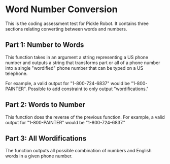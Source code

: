 # Word Number Conversion

This is the coding assessment test for Pickle Robot. It contains three sections relating converting between words and numbers.

## Part 1: Number to Words

This function takes in an argument a string representing a US phone number and outputs a string that transforms part or all of a phone number into a single "wordified" phone number that can be typed on a US telephone.

For example, a valid output for "1-800-724-6837" would be "1-800-PAINTER". Possible to add constraint to only output "wordifications."

## Part 2: Words to Number

This function does the reverse of the previous function. For example, a valid output for "1-800-PAINTER" would be "1-800-724-6837."

## Part 3: All Wordifications

The function outputs all possible combination of numbers and English words in a given phone number.

